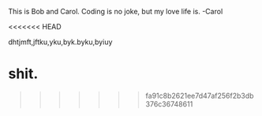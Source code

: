 This is Bob and Carol. Coding is no joke, but my love life is. -Carol

<<<<<<< HEAD

dhtjmft,jftku,yku,byk.byku,byiuy

shit.
=======
>>>>>>> fa91c8b2621ee7d47af256f2b3db376c36748611
